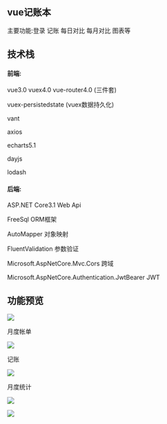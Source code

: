 ## vue记账本



主要功能:登录 记账 每日对比 每月对比 图表等





## 技术栈

#### 前端:

vue3.0  vuex4.0 vue-router4.0 (三件套)

vuex-persistedstate  (vuex数据持久化)

vant

axios

echarts5.1 

dayjs

lodash



#### 后端:

ASP.NET Core3.1 Web Api

FreeSql               ORM框架

AutoMapper      对象映射

FluentValidation        参数验证

Microsoft.AspNetCore.Mvc.Cors       跨域

Microsoft.AspNetCore.Authentication.JwtBearer                JWT



## 功能预览

![](mdresourcefile/dl.png)



月度帐单

![](mdresourcefile/bill.png)







 记账

![](mdresourcefile/addbill.png)



月度统计

![](mdresourcefile/stat.gif)



![](mdresourcefile/data.png)

